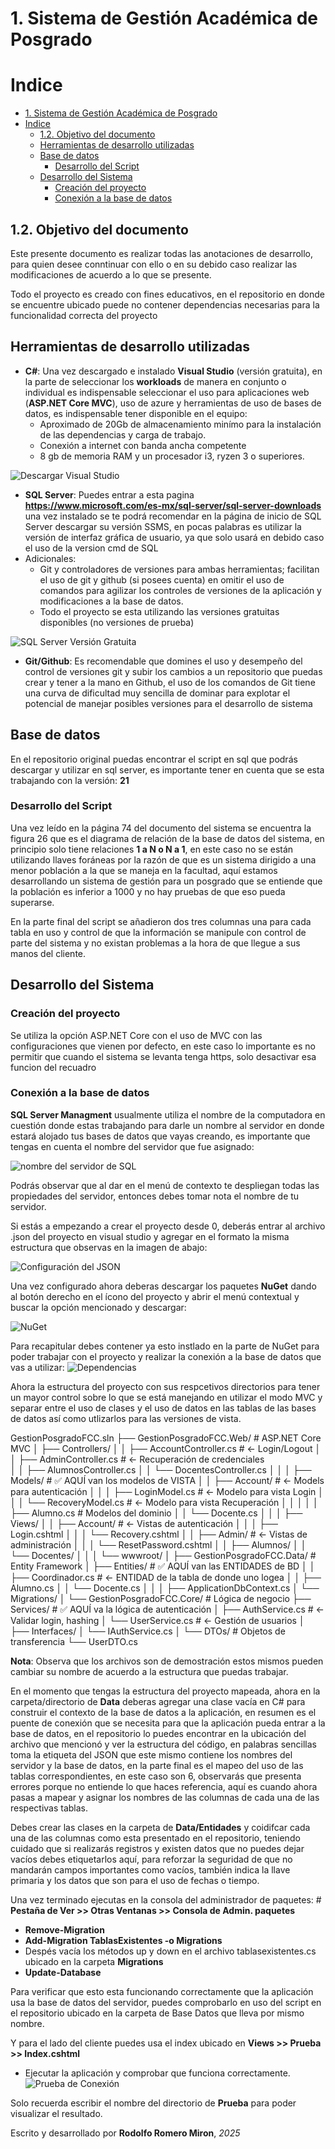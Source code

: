 

# 1. Sistema de Gestión Académica de Posgrado


# Indice
- [1. Sistema de Gestión Académica de Posgrado](#1-sistema-de-gestión-académica-de-posgrado)
- [Indice](#indice)
  - [1.2. Objetivo del documento](#12-objetivo-del-documento)
  - [Herramientas de desarrollo utilizadas](#herramientas-de-desarrollo-utilizadas)
  - [Base de datos](#base-de-datos)
    - [Desarrollo del Script](#desarrollo-del-script)
  - [Desarrollo del Sistema](#desarrollo-del-sistema)
    - [Creación del proyecto](#creación-del-proyecto)
    - [Conexión a la base de datos](#conexión-a-la-base-de-datos)

## 1.2. Objetivo del documento

Este presente documento es realizar todas las anotaciones de desarrollo, para quien desee conntinuar con ello o en su debido caso realizar las modificaciones de acuerdo a lo que se presente.

Todo el proyecto es creado con fines educativos, en el repositorio en donde se encuentre ubicado puede no contener dependencias necesarias para la funcionalidad correcta del proyecto

## Herramientas de desarrollo utilizadas

- **C#**: Una vez descargado e instalado **Visual Studio** (versión gratuita), en la parte de seleccionar los **workloads** de manera en conjunto o individual es indispensable seleccionar el uso para aplicaciones web (**ASP.NET Core MVC**), uso de azure y herramientas de uso de bases de datos, es indispensable tener disponible en el equipo:
  - Aproximado de 20Gb de almacenamiento minímo para la instalación de las dependencias y carga de trabajo.
  - Conexión a internet con banda ancha competente
  - 8 gb de memoria RAM y un procesador i3, ryzen 3 o superiores.

![Descargar Visual Studio](image.png)
- **SQL Server**: Puedes entrar a esta pagina **https://www.microsoft.com/es-mx/sql-server/sql-server-downloads** una vez instalado se te podrá recomendar en la página de inicio de SQL Server descargar su versión SSMS, en pocas palabras es utilizar la versión de interfaz gráfica de usuario, ya que solo usará en debido caso el uso de la version cmd de SQL
- Adicionales:
  - Git y controladores de versiones para ambas herramientas; facilitan el uso de git y github (si posees cuenta) en omitir el uso de comandos para agilizar los controles de versiones de la aplicación y modificaciones a la base de datos.
  - Todo el proyecto se esta utilizando las versiones gratuitas disponibles (no versiones de prueba)

![SQL Server Versión Gratuita](image-1.png)

- **Git/Github**: Es recomendable que domines el uso y desempeño del control de versiones git y subir los cambios a un repositorio que puedas crear y tener a la mano en Github, el uso de los comandos de Git tiene una curva de dificultad muy sencilla de dominar para explotar el potencial de manejar posibles versiones para el desarrollo de sistema

## Base de datos

En el repositorio original puedas encontrar el script en sql que podrás descargar y utilizar en sql server, es importante tener en cuenta que se esta trabajando con la versión: **21**

### Desarrollo del Script

Una vez leído en la página 74 del documento del sistema se encuentra la figura 26 que es el diagrama de relación de la base de datos del sistema, en principio solo tiene relaciones **1 a N o N a 1**, en este caso no se están utilizando llaves foráneas por la razón de que es un sistema dirigido a una menor población a la que se maneja en la facultad, aquí estamos desarrollando un sistema de gestión para un posgrado que se entiende que la población es inferior a 1000 y no hay pruebas de que eso pueda superarse.

En la parte final del script se añadieron dos tres columnas una para cada tabla en uso y control de que la información se manipule con control de parte del sistema y no existan problemas a la hora de que llegue a sus manos del cliente.

## Desarrollo del Sistema

### Creación del proyecto

Se utiliza la opción ASP.NET Core con el uso de MVC con las configuraciones que vienen por defecto, en este caso lo importante es no permitir que cuando el sistema se levanta tenga https, solo desactivar esa funcion del recuadro

### Conexión a la base de datos

**SQL Server Managment** usualmente utiliza el nombre de la computadora en cuestión donde estas trabajando para darle un nombre al servidor en donde estará alojado tus bases de datos que vayas creando, es importante que tengas en cuenta el nombre del servidor que fue asignado:

![nombre del servidor de SQL](image-2.png)

Podrás observar que al dar en el menú de contexto te despliegan todas las propiedades del servidor, entonces debes tomar nota el nombre de tu servidor.

Si estás a empezando a crear el proyecto desde 0, deberás entrar al archivo .json del proyecto en visual studio y agregar en el formato la misma estructura que observas en la imagen de abajo:

![Configuración del JSON](image-3.png)

Una vez configurado ahora deberas descargar los paquetes **NuGet** dando al botón derecho en el ícono del proyecto y abrir el menú contextual y buscar la opción mencionado y descargar:

![NuGet](image-4.png)

Para recapitular debes contener ya esto instlado en la parte de NuGet para poder trabajar con el proyecto y realizar la conexión a la base de datos que vas a utilizar:
![Dependencias](image-5.png)

Ahora la estructura del proyecto con sus respcetivos directorios para tener un mayor control sobre lo que se está manejando en utilizar el modo MVC y separar entre el uso de clases y el uso de datos en las tablas de las bases de datos así como utlizarlos para las versiones de vista.

GestionPosgradoFCC.sln
├── GestionPosgradoFCC.Web/          # ASP.NET Core MVC
│   ├── Controllers/
│   │   ├── AccountController.cs     # ← Login/Logout
│   │   ├── AdminController.cs       # ← Recuperación de credenciales  
│   │   ├── AlumnosController.cs
│   │   └── DocentesController.cs
│   │
│   ├── Models/                      # ✅ AQUÍ van los modelos de VISTA
│   │   ├── Account/                 # ← Models para autenticación
│   │   │   ├── LoginModel.cs        # ← Modelo para vista Login
│   │   │   └── RecoveryModel.cs     # ← Modelo para vista Recuperación
│   │   │
│   │   ├── Alumno.cs                # Modelos del dominio
│   │   └── Docente.cs
│   │
│   ├── Views/
│   │   ├── Account/                 # ← Vistas de autenticación
│   │   │   ├── Login.cshtml
│   │   │   └── Recovery.cshtml
│   │   ├── Admin/                   # ← Vistas de administración
│   │   │   └── ResetPassword.cshtml
│   │   ├── Alumnos/
│   │   └── Docentes/
│   │
│   └── wwwroot/
│
├── GestionPosgradoFCC.Data/         # Entity Framework
│   ├── Entities/                    # ✅ AQUÍ van las ENTIDADES de BD
│   │   ├── Coordinador.cs        # ← ENTIDAD de la tabla de donde uno logea
│   │   ├── Alumno.cs
│   │   └── Docente.cs
│   │
│   ├── ApplicationDbContext.cs
│   └── Migrations/
│
└── GestionPosgradoFCC.Core/         # Lógica de negocio
    ├── Services/                    # ✅ AQUÍ va la lógica de autenticación
    │   ├── AuthService.cs           # ← Validar login, hashing
    │   └── UserService.cs           # ← Gestión de usuarios
    │
    ├── Interfaces/
    │   └── IAuthService.cs
    │
    └── DTOs/                        # Objetos de transferencia
        └── UserDTO.cs


**Nota**:
Observa que los archivos son de demostración estos mismos pueden cambiar su nombre de acuerdo a la estructura que puedas trabajar.

En el momento que tengas la estructura del proyecto mapeada, ahora en la carpeta/directorio de **Data** deberas agregar una clase vacía en C# para construir el contexto de la base de datos a la aplicación, en resumen es el puente de conexión que se necesita para que la aplicación pueda entrar a la base de datos, en el repositorio lo puedes encontrar en la ubicación del archivo que mencionó y ver la estructura del código, en palabras sencillas toma la etiqueta del JSON que este mismo contiene los nombres del servidor y la base de datos, en la parte final es el mapeo del uso de las tablas correspondientes, en este caso son 6, observarás que presenta errores porque no entiende lo que haces referencia, aquí es cuando ahora pasas a mapear y asignar los nombres de las columnas de cada una de las respectivas tablas.

Debes crear las clases en la carpeta de **Data/Entidades** y coidifcar cada una de las columnas como esta presentado en el repositorio, teniendo cuidado que si realizarás registros y existen datos que no puedes dejar vacíos debes etiquetarlos aquí, para reforzar la seguridad de que no 
mandarán campos importantes como vacíos, también indica la llave primaria y los datos que son para el uso de fechas o tiempo.

Una vez terminado  ejecutas en la consola del administrador de paquetes: # **Pestaña de Ver >> Otras Ventanas >> Consola de Admin. paquetes**
- **Remove-Migration**
- **Add-Migration TablasExistentes -o Migrations**
- Despés vacía los métodos up y down en el archivo tablasexistentes.cs ubicado en la carpeta **Migrations**
- **Update-Database**

Para verificar que esto esta funcionando correctamente que la aplicación usa la base de datos del servidor, puedes comprobarlo en uso del script en el repositorio ubicado en la carpeta de Base Datos que lleva por mismo nombre.

Y para el lado del cliente puedes usa el index ubicado en **Views >> Prueba >> Index.cshtml**
- Ejecutar la aplicación y comprobar que funciona correctamente.
![Prueba de Conexión](image-6.png)

Solo recuerda escribir el nombre del directorio de **Prueba** para poder visualizar el resultado.

Escrito y desarrollado por **Rodolfo Romero Miron**, *2025*